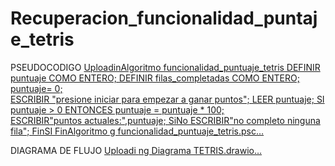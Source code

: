 # Recuperacion_funcionalidad_puntaje_tetris

PSEUDOCODIGO
[UploadinAlgoritmo funcionalidad_puntuaje_tetris
	DEFINIR puntuaje COMO ENTERO;
	DEFINIR filas_completadas COMO ENTERO;
	puntuaje= 0;  
	ESCRIBIR "presione iniciar para empezar a ganar puntos";
	LEER puntuaje;
	SI puntuaje > 0 ENTONCES
	puntuaje = puntuaje * 100;	
	ESCRIBIR"puntos actuales:",puntuaje;
SiNo
	ESCRIBIR"no completo ninguna fila";
FinSI
FinAlgoritmo
g funcionalidad_puntuaje_tetris.psc…]()





DIAGRAMA DE FLUJO
[Uploadi<mxfile host="app.diagrams.net" agent="Mozilla/5.0 (Windows NT 10.0; Win64; x64) AppleWebKit/537.36 (KHTML, like Gecko) Chrome/134.0.0.0 Safari/537.36" version="26.1.1">
  <diagram name="Página-1" id="yz_0NU_y8Ucjf3_ebRbI">
    <mxGraphModel dx="1120" dy="1637" grid="1" gridSize="10" guides="1" tooltips="1" connect="1" arrows="1" fold="1" page="1" pageScale="1" pageWidth="827" pageHeight="1169" math="0" shadow="0">
      <root>
        <mxCell id="0" />
        <mxCell id="1" parent="0" />
        <mxCell id="IrhKcL5lx_eICvQf7MEP-6" style="edgeStyle=orthogonalEdgeStyle;rounded=0;orthogonalLoop=1;jettySize=auto;html=1;exitX=0.5;exitY=1;exitDx=0;exitDy=0;entryX=0.5;entryY=0;entryDx=0;entryDy=0;" edge="1" parent="1" source="IrhKcL5lx_eICvQf7MEP-1" target="IrhKcL5lx_eICvQf7MEP-4">
          <mxGeometry relative="1" as="geometry" />
        </mxCell>
        <mxCell id="IrhKcL5lx_eICvQf7MEP-1" value="INICIO" style="ellipse;whiteSpace=wrap;html=1;" vertex="1" parent="1">
          <mxGeometry x="330" y="-180" width="150" height="80" as="geometry" />
        </mxCell>
        <mxCell id="IrhKcL5lx_eICvQf7MEP-2" value="FIN" style="ellipse;whiteSpace=wrap;html=1;" vertex="1" parent="1">
          <mxGeometry x="360" y="780" width="120" height="80" as="geometry" />
        </mxCell>
        <mxCell id="IrhKcL5lx_eICvQf7MEP-7" style="edgeStyle=orthogonalEdgeStyle;rounded=0;orthogonalLoop=1;jettySize=auto;html=1;exitX=0.5;exitY=1;exitDx=0;exitDy=0;entryX=0.5;entryY=0;entryDx=0;entryDy=0;" edge="1" parent="1" source="IrhKcL5lx_eICvQf7MEP-4" target="IrhKcL5lx_eICvQf7MEP-5">
          <mxGeometry relative="1" as="geometry" />
        </mxCell>
        <mxCell id="IrhKcL5lx_eICvQf7MEP-4" value="&lt;font style=&quot;vertical-align: inherit;&quot;&gt;&lt;font style=&quot;vertical-align: inherit;&quot;&gt;DEFINIR puntaje COMO ENTERO&lt;/font&gt;&lt;/font&gt;" style="rounded=0;whiteSpace=wrap;html=1;" vertex="1" parent="1">
          <mxGeometry x="345" y="-60" width="120" height="60" as="geometry" />
        </mxCell>
        <mxCell id="IrhKcL5lx_eICvQf7MEP-10" style="edgeStyle=orthogonalEdgeStyle;rounded=0;orthogonalLoop=1;jettySize=auto;html=1;exitX=0.5;exitY=1;exitDx=0;exitDy=0;entryX=0.5;entryY=0;entryDx=0;entryDy=0;" edge="1" parent="1" source="IrhKcL5lx_eICvQf7MEP-5" target="IrhKcL5lx_eICvQf7MEP-8">
          <mxGeometry relative="1" as="geometry" />
        </mxCell>
        <mxCell id="IrhKcL5lx_eICvQf7MEP-5" value="&lt;font style=&quot;vertical-align: inherit;&quot;&gt;&lt;font style=&quot;vertical-align: inherit;&quot;&gt;DEFINIR filas_completadas COMO ENTERO&lt;/font&gt;&lt;/font&gt;" style="rounded=0;whiteSpace=wrap;html=1;" vertex="1" parent="1">
          <mxGeometry x="345" y="30" width="120" height="60" as="geometry" />
        </mxCell>
        <mxCell id="IrhKcL5lx_eICvQf7MEP-12" style="edgeStyle=orthogonalEdgeStyle;rounded=0;orthogonalLoop=1;jettySize=auto;html=1;exitX=0.5;exitY=1;exitDx=0;exitDy=0;entryX=0.5;entryY=0;entryDx=0;entryDy=0;" edge="1" parent="1" source="IrhKcL5lx_eICvQf7MEP-8" target="IrhKcL5lx_eICvQf7MEP-11">
          <mxGeometry relative="1" as="geometry" />
        </mxCell>
        <mxCell id="IrhKcL5lx_eICvQf7MEP-8" value="&lt;font style=&quot;vertical-align: inherit;&quot;&gt;&lt;font style=&quot;vertical-align: inherit;&quot;&gt;puntaje=0&lt;/font&gt;&lt;/font&gt;" style="rounded=0;whiteSpace=wrap;html=1;" vertex="1" parent="1">
          <mxGeometry x="345" y="110" width="120" height="60" as="geometry" />
        </mxCell>
        <mxCell id="IrhKcL5lx_eICvQf7MEP-14" style="edgeStyle=orthogonalEdgeStyle;rounded=0;orthogonalLoop=1;jettySize=auto;html=1;entryX=0.5;entryY=0;entryDx=0;entryDy=0;" edge="1" parent="1" source="IrhKcL5lx_eICvQf7MEP-11" target="IrhKcL5lx_eICvQf7MEP-13">
          <mxGeometry relative="1" as="geometry" />
        </mxCell>
        <mxCell id="IrhKcL5lx_eICvQf7MEP-11" value="ESCRIBIR&quot;presiona iniciar para empezar a ganar puntos&amp;nbsp; &quot;" style="shape=parallelogram;perimeter=parallelogramPerimeter;whiteSpace=wrap;html=1;fixedSize=1;" vertex="1" parent="1">
          <mxGeometry x="255" y="200" width="300" height="80" as="geometry" />
        </mxCell>
        <mxCell id="IrhKcL5lx_eICvQf7MEP-24" style="edgeStyle=orthogonalEdgeStyle;rounded=0;orthogonalLoop=1;jettySize=auto;html=1;exitX=0.5;exitY=1;exitDx=0;exitDy=0;entryX=0.5;entryY=0;entryDx=0;entryDy=0;" edge="1" parent="1" source="IrhKcL5lx_eICvQf7MEP-13" target="IrhKcL5lx_eICvQf7MEP-15">
          <mxGeometry relative="1" as="geometry" />
        </mxCell>
        <mxCell id="IrhKcL5lx_eICvQf7MEP-13" value="LEER PUNTAJE" style="shape=parallelogram;perimeter=parallelogramPerimeter;whiteSpace=wrap;html=1;fixedSize=1;" vertex="1" parent="1">
          <mxGeometry x="345" y="310" width="120" height="60" as="geometry" />
        </mxCell>
        <mxCell id="IrhKcL5lx_eICvQf7MEP-16" value="SI" style="edgeStyle=orthogonalEdgeStyle;rounded=0;orthogonalLoop=1;jettySize=auto;html=1;" edge="1" parent="1" source="IrhKcL5lx_eICvQf7MEP-15">
          <mxGeometry x="0.1053" y="-5" relative="1" as="geometry">
            <mxPoint x="600" y="540" as="targetPoint" />
            <Array as="points">
              <mxPoint x="600" y="455" />
            </Array>
            <mxPoint x="5" y="-5" as="offset" />
          </mxGeometry>
        </mxCell>
        <mxCell id="IrhKcL5lx_eICvQf7MEP-17" value="NO" style="edgeStyle=orthogonalEdgeStyle;rounded=0;orthogonalLoop=1;jettySize=auto;html=1;" edge="1" parent="1" source="IrhKcL5lx_eICvQf7MEP-15">
          <mxGeometry x="-0.0658" y="-5" relative="1" as="geometry">
            <mxPoint x="240" y="540" as="targetPoint" />
            <Array as="points">
              <mxPoint x="241" y="455" />
            </Array>
            <mxPoint x="5" y="-5" as="offset" />
          </mxGeometry>
        </mxCell>
        <mxCell id="IrhKcL5lx_eICvQf7MEP-15" value="puntaje es &amp;gt; 0" style="rhombus;whiteSpace=wrap;html=1;" vertex="1" parent="1">
          <mxGeometry x="315" y="400" width="180" height="110" as="geometry" />
        </mxCell>
        <mxCell id="IrhKcL5lx_eICvQf7MEP-22" style="edgeStyle=orthogonalEdgeStyle;rounded=0;orthogonalLoop=1;jettySize=auto;html=1;exitX=0.5;exitY=1;exitDx=0;exitDy=0;" edge="1" parent="1" source="IrhKcL5lx_eICvQf7MEP-18" target="IrhKcL5lx_eICvQf7MEP-2">
          <mxGeometry relative="1" as="geometry">
            <Array as="points">
              <mxPoint x="230" y="820" />
            </Array>
          </mxGeometry>
        </mxCell>
        <mxCell id="IrhKcL5lx_eICvQf7MEP-18" value="No completo ninguna fila" style="shape=parallelogram;perimeter=parallelogramPerimeter;whiteSpace=wrap;html=1;fixedSize=1;" vertex="1" parent="1">
          <mxGeometry x="150" y="540" width="160" height="60" as="geometry" />
        </mxCell>
        <mxCell id="IrhKcL5lx_eICvQf7MEP-19" value="ESCRIBIR &quot;su puntaje es ,puntaje&quot;" style="shape=parallelogram;perimeter=parallelogramPerimeter;whiteSpace=wrap;html=1;fixedSize=1;" vertex="1" parent="1">
          <mxGeometry x="520" y="650" width="180" height="60" as="geometry" />
        </mxCell>
        <mxCell id="IrhKcL5lx_eICvQf7MEP-21" style="edgeStyle=orthogonalEdgeStyle;rounded=0;orthogonalLoop=1;jettySize=auto;html=1;" edge="1" parent="1" source="IrhKcL5lx_eICvQf7MEP-20" target="IrhKcL5lx_eICvQf7MEP-19">
          <mxGeometry relative="1" as="geometry">
            <Array as="points">
              <mxPoint x="600" y="610" />
              <mxPoint x="600" y="610" />
            </Array>
          </mxGeometry>
        </mxCell>
        <mxCell id="IrhKcL5lx_eICvQf7MEP-20" value="puntaje = puntaje * 100" style="rounded=0;whiteSpace=wrap;html=1;" vertex="1" parent="1">
          <mxGeometry x="540" y="540" width="140" height="60" as="geometry" />
        </mxCell>
        <mxCell id="IrhKcL5lx_eICvQf7MEP-23" style="edgeStyle=orthogonalEdgeStyle;rounded=0;orthogonalLoop=1;jettySize=auto;html=1;entryX=1.008;entryY=0.613;entryDx=0;entryDy=0;entryPerimeter=0;" edge="1" parent="1" source="IrhKcL5lx_eICvQf7MEP-19" target="IrhKcL5lx_eICvQf7MEP-2">
          <mxGeometry relative="1" as="geometry">
            <Array as="points">
              <mxPoint x="610" y="820" />
              <mxPoint x="481" y="820" />
            </Array>
          </mxGeometry>
        </mxCell>
      </root>
    </mxGraphModel>
  </diagram>
</mxfile>
ng Diagrama TETRIS.drawio…]()


